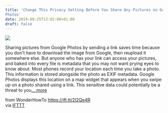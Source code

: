 ```yaml
---
title: 'Change This Privacy Setting Before You Share Any Pictures on Google
Photos'
date: 2019-09-25T13:02:00+01:00
draft: false
---
```


[![](https://img.wonderhowto.com/img/83/13/63704947317539/0/change-privacy-setting-before-you-share-any-pictures-google-photos.1280x600.jpg)](https://smartphones.gadgethacks.com/how-to/change-privacy-setting-before-you-share-any-pictures-google-photos-0206189/)

Sharing pictures from Google Photos by sending a link saves time because you don't have to download the image from Google, then reupload it somewhere else. But anyone who has your link can access your pictures, and baked into every file is metadata that you may not want prying eyes to know about. Most phones record your location each time you take a photo. This information is stored alongside the photo as EXIF metadata. Google Photos displays this location on a map widget that appears when you swipe up on a photo shared using a link. This sensitive data could potentially be a threat to you[... more](https://smartphones.gadgethacks.com/how-to/change-privacy-setting-before-you-share-any-pictures-google-photos-0206189/)

  
  
from WonderHowTo https://ift.tt/2l2Qe4R  
via [IFTTT](https://ifttt.com/?ref=da&site=blogger)